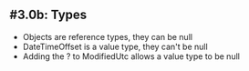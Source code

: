 #3.0b: Types
---
* Objects are reference types, they can be null
* DateTimeOffset is a value type, they can't be null
* Adding the ? to ModifiedUtc allows a value type to be null